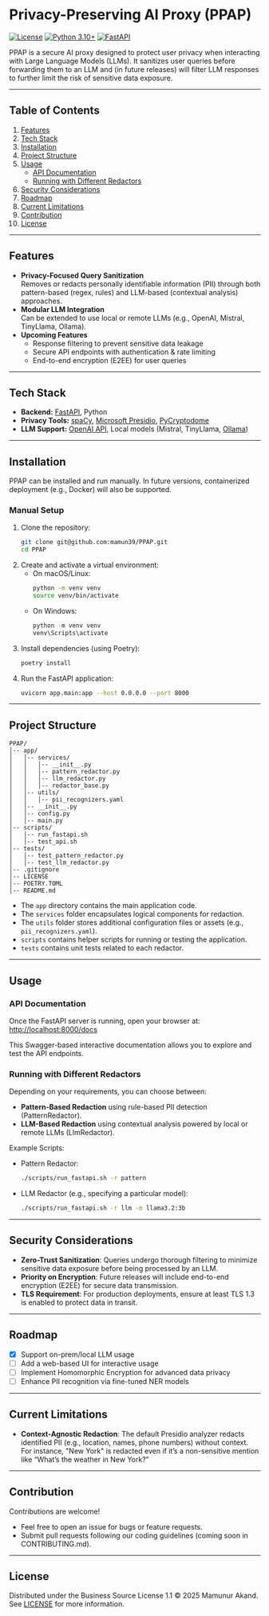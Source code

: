 # Privacy-Preserving AI Proxy (PPAP)

[![License](https://img.shields.io/badge/License-BSL%201.1-blue.svg)](https://github.com/mamun39/PPAP)
[![Python 3.10+](https://img.shields.io/badge/Python-3.10%2B-blue.svg)](https://python.org)
[![FastAPI](https://img.shields.io/badge/Framework-FastAPI-%2300ac47)](https://fastapi.tiangolo.com)


PPAP is a secure AI proxy designed to protect user privacy when interacting with Large Language Models (LLMs). It sanitizes user queries before forwarding them to an LLM and (in future releases) will filter LLM responses to further limit the risk of sensitive data exposure.

---

## Table of Contents
1. [Features](#features)  
2. [Tech Stack](#tech-stack)  
3. [Installation](#installation)  
4. [Project Structure](#project-structure)  
5. [Usage](#usage)  
    - [API Documentation](#api-documentation)  
    - [Running with Different Redactors](#running-with-different-redactors)  
6. [Security Considerations](#security-considerations)  
7. [Roadmap](#roadmap)  
8. [Current Limitations](#current-limitations)  
9. [Contribution](#contribution)  
10. [License](#license)  

---

## Features

- **Privacy-Focused Query Sanitization**  
  Removes or redacts personally identifiable information (PII) through both pattern-based (regex, rules) and LLM-based (contextual analysis) approaches.  
- **Modular LLM Integration**  
  Can be extended to use local or remote LLMs (e.g., OpenAI, Mistral, TinyLlama, Ollama).  
- **Upcoming Features**  
  - Response filtering to prevent sensitive data leakage  
  - Secure API endpoints with authentication & rate limiting  
  - End-to-end encryption (E2EE) for user queries  

---

## Tech Stack

- **Backend:** [FastAPI](https://fastapi.tiangolo.com/), Python  
- **Privacy Tools:** [spaCy](https://spacy.io/), [Microsoft Presidio](https://microsoft.github.io/presidio/), [PyCryptodome](https://github.com/Legrandin/pycryptodome)  
- **LLM Support:** [OpenAI API](https://platform.openai.com/docs/introduction), Local models (Mistral, TinyLlama, [Ollama](https://github.com/jmorganca/ollama))  

---

## Installation

PPAP can be installed and run manually. In future versions, containerized deployment (e.g., Docker) will also be supported.

### Manual Setup

1. Clone the repository:
   ```bash
   git clone git@github.com:mamun39/PPAP.git
   cd PPAP
   ```
2. Create and activate a virtual environment:  
   - On macOS/Linux:
     ```bash
     python -m venv venv
     source venv/bin/activate
     ```
   - On Windows:
     ```powershell
     python -m venv venv
     venv\Scripts\activate
     ```
3. Install dependencies (using Poetry):
   ```bash
   poetry install
   ```
4. Run the FastAPI application:
   ```bash
   uvicorn app.main:app --host 0.0.0.0 --port 8000
   ```

---

## Project Structure

```
PPAP/
│-- app/
│   │-- services/
│   │   │-- __init__.py
│   │   │-- pattern_redactor.py
│   │   │-- llm_redactor.py
│   │   │-- redactor_base.py
│   │-- utils/
│   │   │-- pii_recognizers.yaml
│   │-- __init__.py
│   │-- config.py
│   │-- main.py
│-- scripts/
│   │-- run_fastapi.sh
│   │-- test_api.sh
│-- tests/
│   │-- test_pattern_redactor.py
│   │-- test_llm_redactor.py
│-- .gitignore
│-- LICENSE
│-- POETRY.TOML
│-- README.md
```

- The `app` directory contains the main application code.  
- The `services` folder encapsulates logical components for redaction.  
- The `utils` folder stores additional configuration files or assets (e.g., `pii_recognizers.yaml`).  
- `scripts` contains helper scripts for running or testing the application.  
- `tests` contains unit tests related to each redactor.

---

## Usage

### API Documentation

Once the FastAPI server is running, open your browser at:
[http://localhost:8000/docs](http://localhost:8000/docs)

This Swagger-based interactive documentation allows you to explore and test the API endpoints.

### Running with Different Redactors

Depending on your requirements, you can choose between:
- **Pattern-Based Redaction** using rule-based PII detection (PatternRedactor).  
- **LLM-Based Redaction** using contextual analysis powered by local or remote LLMs (LlmRedactor).  

Example Scripts:
- Pattern Redactor:
  ```bash
  ./scripts/run_fastapi.sh -r pattern
  ```
- LLM Redactor (e.g., specifying a particular model):
  ```bash
  ./scripts/run_fastapi.sh -r llm -m llama3.2:3b
  ```

---

## Security Considerations

- **Zero-Trust Sanitization**: Queries undergo thorough filtering to minimize sensitive data exposure before being processed by an LLM.  
- **Priority on Encryption**: Future releases will include end-to-end encryption (E2EE) for secure data transmission.  
- **TLS Requirement**: For production deployments, ensure at least TLS 1.3 is enabled to protect data in transit.

---

## Roadmap

- [x] Support on-prem/local LLM usage  
- [ ] Add a web-based UI for interactive usage  
- [ ] Implement Homomorphic Encryption for advanced data privacy  
- [ ] Enhance PII recognition via fine-tuned NER models  

---

## Current Limitations

- **Context-Agnostic Redaction**: The default Presidio analyzer redacts identified PII (e.g., location, names, phone numbers) without context. For instance, "New York" is redacted even if it’s a non-sensitive mention like “What’s the weather in New York?”

---

## Contribution

Contributions are welcome!  
- Feel free to open an issue for bugs or feature requests.  
- Submit pull requests following our coding guidelines (coming soon in CONTRIBUTING.md).  

---

## License

Distributed under the Business Source License 1.1 © 2025 Mamunur Akand.  
See [LICENSE](./LICENSE) for more information.